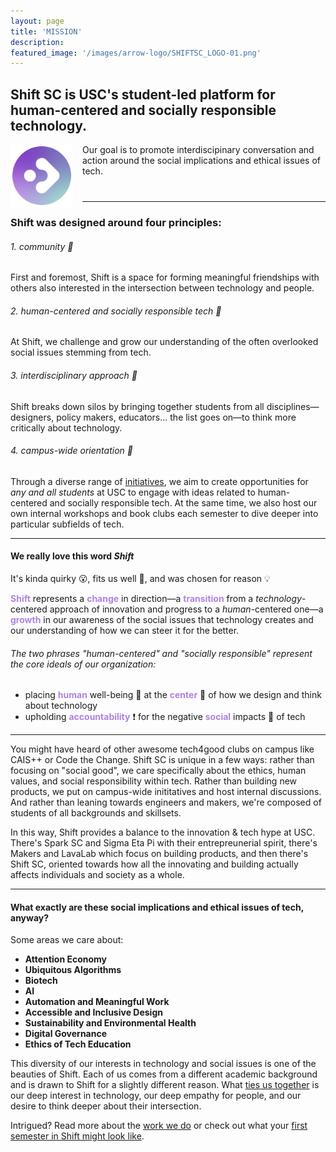 ```yaml
---
layout: page
title: 'MISSION'
description: 
featured_image: '/images/arrow-logo/SHIFTSC_LOGO-01.png'
---
```


## Shift SC is USC's student-led platform for human-centered and socially responsible technology. 
<div style="align-items:center;margin-bottom:40px">
<img alt="round logo" src="images/arrow-logo/arrow-circle.png" width="100" style="margin-right:15px;float:left">
<p style="max-width:600px">Our goal is to promote interdiscipinary conversation and action around the social implications and ethical issues of tech. </p>
</div>

---

### Shift was designed around four principles:
###### 1. community 🥳
First and foremost, Shift is a space for forming meaningful friendships with others also interested in the intersection between technology and people.
###### 2. human-centered and socially responsible tech 📱
At Shift, we challenge and grow our understanding of the often overlooked social issues stemming from tech.
###### 3. interdisciplinary approach 👥
Shift breaks down silos by bringing together students from all disciplines—designers, policy makers, educators... the list goes on—to think more critically about technology.
###### 4. campus-wide orientation 🏫
Through a diverse range of [initiatives](https://shiftsc.org/initiatives), we aim to create opportunities for *any and all students* at USC to engage with ideas related to human-centered and socially responsible tech. At the same time, we also host our own internal workshops and book clubs each semester to dive deeper into particular subfields of tech.

--- 

#### We really love this word *Shift*
It's kinda quirky 😮, fits us well 👔, and was chosen for reason 💡

<b style="color:#B082E0">Shift</b> represents a <b style="color:#B082E0">change</b> in direction—a <b style="color:#B082E0">transition</b>
 from a *technology*-centered approach of innovation and progress to a *human*-centered one—a <b style="color:#B082E0">growth</b>
 in our awareness of the social issues that technology creates and our understanding of how we can steer it for the better.

###### The two phrases "human-centered" and "socially responsible" represent the core ideals of our organization:

- placing <b style="color:#B082E0">human</b>
well-being 🙂 at the <b style="color:#B082E0">center</b>
 🎯 of how we design and think about technology
- upholding <b style="color:#B082E0">accountability</b>
 ❗️ for the negative <b style="color:#B082E0">social</b>
 impacts 🙁 of tech

---

You might have heard of other awesome tech4good clubs on campus like CAIS++ or Code the Change. Shift SC is unique in a few ways: rather than focusing on "social good", we care specifically about the ethics, human values, and social responsibility within tech. Rather than building new products, we put on campus-wide inititatives and host internal discussions. And rather than leaning towards engineers and makers, we're composed of students of all backgrounds and skillsets.

In this way, Shift provides a balance to the innovation & tech hype at USC. There's Spark SC and Sigma Eta Pi with their entrepreunerial spirit, there's Makers and LavaLab which focus on building products, and then there's Shift SC, oriented towards how all the innovating and building actually affects individuals and society as a whole.

___

#### What exactly are these social implications and ethical issues of tech, anyway? 
Some areas we care about:

- **Attention Economy**
- **Ubiquitous Algorithms** 
- **Biotech**
- **AI**
- **Automation and Meaningful Work**
- **Accessible and Inclusive Design**
- **Sustainability and Environmental Health**
- **Digital Governance**
- **Ethics of Tech Education**

This diversity of our interests in technology and social issues is one of the beauties of Shift. Each of us comes from a different academic background and is drawn to Shift for a slightly different reason. What [ties us together](/family) is our deep interest in technology, our deep empathy for people, and our desire to think deeper about their intersection.

Intrigued? Read more about the [work we do](/initiatives) or check out what your [first semester in Shift might look like](/blog/shiftie-experience).